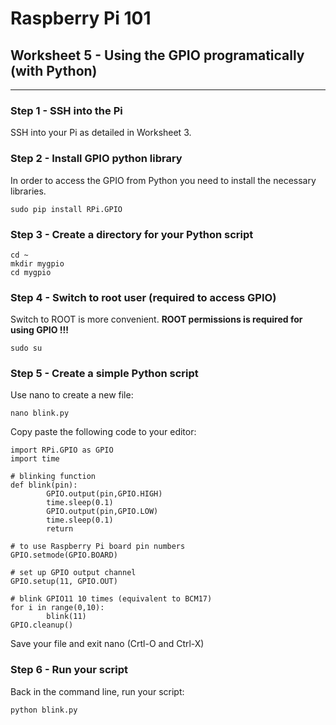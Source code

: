 # Raspberry Pi 101

## Worksheet 5 - Using the GPIO programatically (with Python)

---

### Step 1 - SSH into the Pi

SSH into your Pi as detailed in Worksheet 3.



### Step 2 - Install GPIO python library

In order to access the GPIO from Python you need to install the necessary libraries.


```
sudo pip install RPi.GPIO
```

### Step 3 - Create a directory for your Python script
```
cd ~
mkdir mygpio
cd mygpio
```

### Step 4 - Switch to root user (required to access GPIO)
Switch to ROOT is more convenient. **ROOT permissions is required for using GPIO !!!**

```
sudo su
```

### Step 5 - Create a simple Python script

Use nano to create a new file:

```
nano blink.py
```

Copy paste the following code to your editor:


```
import RPi.GPIO as GPIO
import time

# blinking function
def blink(pin):
        GPIO.output(pin,GPIO.HIGH)
        time.sleep(0.1)
        GPIO.output(pin,GPIO.LOW)
        time.sleep(0.1)
        return
 
# to use Raspberry Pi board pin numbers
GPIO.setmode(GPIO.BOARD)

# set up GPIO output channel
GPIO.setup(11, GPIO.OUT)

# blink GPIO11 10 times (equivalent to BCM17)
for i in range(0,10):
        blink(11)
GPIO.cleanup() 
```

Save your file and exit nano (Crtl-O and Ctrl-X)


### Step 6 - Run your script

Back in the command line, run your script:

```
python blink.py
```